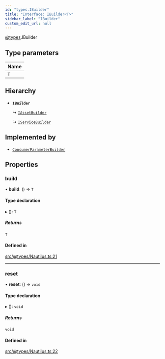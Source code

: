 ```yaml
---
id: "types.IBuilder"
title: "Interface: IBuilder<T>"
sidebar_label: "IBuilder"
custom_edit_url: null
---
```


[@types](../modules/types.md).IBuilder

## Type parameters

| Name |
| :------ |
| `T` |

## Hierarchy

- **`IBuilder`**

  ↳ [`IAssetBuilder`](types.IAssetBuilder.md)

  ↳ [`IServiceBuilder`](types.IServiceBuilder.md)

## Implemented by

- [`ConsumerParameterBuilder`](../classes/Nautilus.ConsumerParameterBuilder.md)

## Properties

### build

• **build**: () => `T`

#### Type declaration

▸ (): `T`

##### Returns

`T`

#### Defined in

[src/@types/Nautilus.ts:21](https://github.com/deltaDAO/nautilus/blob/89168de/src/@types/Nautilus.ts#L21)

___

### reset

• **reset**: () => `void`

#### Type declaration

▸ (): `void`

##### Returns

`void`

#### Defined in

[src/@types/Nautilus.ts:22](https://github.com/deltaDAO/nautilus/blob/89168de/src/@types/Nautilus.ts#L22)

